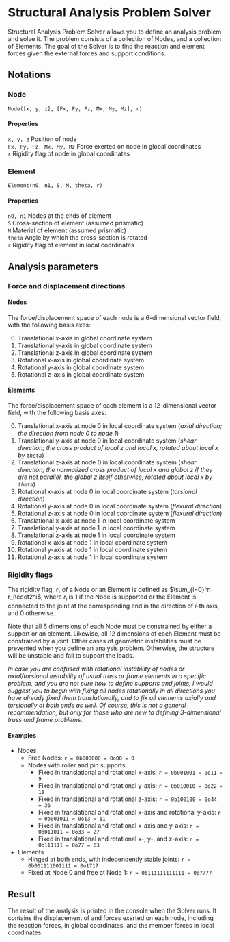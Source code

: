 # Structural Analysis Problem Solver

Structural Analysis Problem Solver allows you to define an analysis problem and solve it. The problem consists of a
collection of Nodes, and a collection of Elements. The goal of the Solver is to find the reaction and element forces
given the external forces and support conditions.

## Notations

### Node

```Node([x, y, z], [Fx, Fy, Fz, Mx, My, Mz], r)```

#### Properties

```x, y, z``` Position of node\
```Fx, Fy, Fz, Mx, My, Mz``` Force exerted on node in global coordinates\
```r``` Rigidity flag of node in global coordinates

### Element

```Element(n0, n1, S, M, theta, r)```

#### Properties

```n0, n1``` Nodes at the ends of element\
```S``` Cross-section of element (assumed prismatic)\
```M``` Material of element (assumed prismatic)\
```theta``` Angle by which the cross-section is rotated\
```r``` Rigidity flag of element in local coordinates

## Analysis parameters

### Force and displacement directions

#### Nodes

The force/displacement space of each node is a 6-dimensional vector field, with the following basis axes:

0. Translational x-axis in global coordinate system
1. Translational y-axis in global coordinate system
2. Translational z-axis in global coordinate system
3. Rotational x-axis in global coordinate system
4. Rotational y-axis in global coordinate system
5. Rotational z-axis in global coordinate system

#### Elements

The force/displacement space of each element is a 12-dimensional vector field, with the following basis axes:

0. Translational x-axis at node 0 in local coordinate system (_axial direction; the direction from node 0 to node 1_)
1. Translational y-axis at node 0 in local coordinate system (_shear direction; the cross product of local z and local
   x, rotated about local x by ```theta```_)
2. Translational z-axis at node 0 in local coordinate system (_shear direction; the normalized cross product of local x
   and global z if they are not parallel, the global z itself otherwise, rotated about local x by ```theta```_)
3. Rotational x-axis at node 0 in local coordinate system (_torsional direction_)
4. Rotational y-axis at node 0 in local coordinate system (_flexural direction_)
5. Rotational z-axis at node 0 in local coordinate system (_flexural direction_)
6. Translational x-axis at node 1 in local coordinate system
7. Translational y-axis at node 1 in local coordinate system
8. Translational z-axis at node 1 in local coordinate system
9. Rotational x-axis at node 1 in local coordinate system
10. Rotational y-axis at node 1 in local coordinate system
11. Rotational z-axis at node 1 in local coordinate system

### Rigidity flags

The rigidity flag, ```r```, of a Node or an Element is defined as $\sum_{i=0}^n r_i\cdot2^i$, where $r_i$ is $1$ if the
Node is supported or the Element is connected to the joint at the corresponding end in the direction of $i$-th axis, and
$0$ otherwise.

Note that all 6 dimensions of each Node must be constrained by either a support or an element. Likewise, all 12
dimensions of each Element must be constrained by a joint. Other cases of geometric instabilities must be prevented when
you define an analysis problem. Otherwise, the structure will be unstable and fail to support the loads.

_In case you are confused with rotational instability of nodes or axial/torsional instability of usual truss or frame
elements in a specific problem, and you are not sure how to define supports and joints, I would suggest you to begin
with fixing all nodes rotationally in all directions you have already fixed them translationally, and to fix all
elements axially and torsionally at both ends as well. Of course, this is not a general recommendation, but only for
those who are new to defining 3-dimensional truss and frame problems._

#### Examples

* Nodes
    * Free Nodes: ```r = 0b000000 = 0o00 = 0```
    * Nodes with roller and pin supports
        * Fixed in translational and rotational x-axis: ```r = 0b001001 = 0o11 = 9```
        * Fixed in translational and rotational y-axis: ```r = 0b010010 = 0o22 = 18```
        * Fixed in translational and rotational z-axis: ```r = 0b100100 = 0o44 = 36```
        * Fixed in translational and rotational x-axis and rotational y-axis: ```r = 0b001011 = 0o13 = 11```
        * Fixed in translational and rotational x-axis and y-axis: ```r = 0b011011 = 0o33 = 27```
        * Fixed in translational and rotational x-, y-, and z-axis: ```r = 0b111111 = 0o77 = 63```
* Elements
    * Hinged at both ends, with independently stable joints: ```r = 0b001111001111 = 0o1717```
    * Fixed at Node 0 and free at Node 1: ```r = 0b111111111111 = 0o7777```

## Result

The result of the analysis is printed in the console when the Solver runs. It contains the displacement of and forces
exerted on each node, including the reaction forces, in global coordinates, and the member forces in local coordinates.